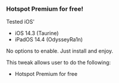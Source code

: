 ### Hotspot Premium for free!

Tested iOS'
- iOS 14.3 (Taurine)
- iPadOS 14.4 (OdysseyRa1n)

No options to enable. Just install and enjoy.

This tweak allows user to do the following:
- Hotspot Premium for free  


